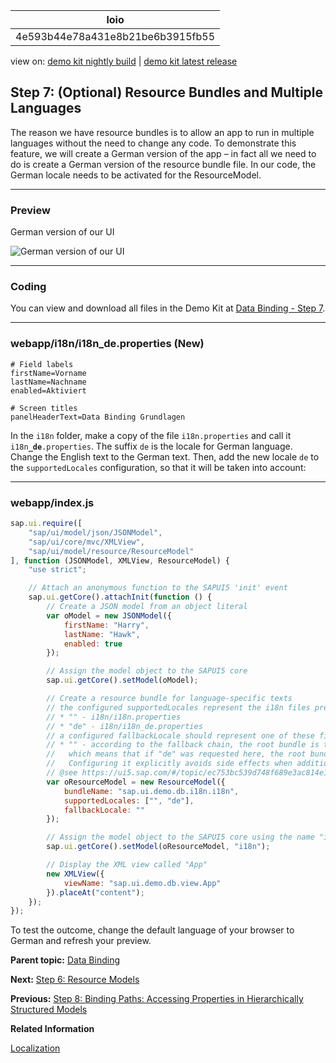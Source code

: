 <!-- loio4e593b44e78a431e8b21be6b3915fb55 -->

| loio |
| -----|
| 4e593b44e78a431e8b21be6b3915fb55 |

<div id="loio">

view on: [demo kit nightly build](https://openui5nightly.hana.ondemand.com/#/topic/4e593b44e78a431e8b21be6b3915fb55) | [demo kit latest release](https://openui5.hana.ondemand.com/#/topic/4e593b44e78a431e8b21be6b3915fb55)</div>

## Step 7: \(Optional\) Resource Bundles and Multiple Languages

The reason we have resource bundles is to allow an app to run in multiple languages without the need to change any code. To demonstrate this feature, we will create a German version of the app – in fact all we need to do is create a German version of the resource bundle file. In our code, the German locale needs to be activated for the ResourceModel.

***

### Preview

   
  
<a name="loio4e593b44e78a431e8b21be6b3915fb55__fig_r1j_pst_mr"/>German version of our UI

 ![](loiod96cdf993b9f4344822d61d2a81d11ab_LowRes.png "German version of our UI") 

***

### Coding

You can view and download all files in the Demo Kit at [Data Binding - Step 7](https://openui5.hana.ondemand.com/explored.html#/sample/sap.ui.core.tutorial.databinding.07/preview).

***

<a name="loio4e593b44e78a431e8b21be6b3915fb55__section_stj_zdp_2mb"/>

### webapp/i18n/i18n\_de.properties \(New\)

``` prefs
# Field labels
firstName=Vorname
lastName=Nachname
enabled=Aktiviert

# Screen titles
panelHeaderText=Data Binding Grundlagen
```

In the `i18n` folder, make a copy of the file `i18n.properties` and call it <code>i18n<b>_de</b>.properties</code>. The suffix `de` is the locale for German language. Change the English text to the German text. Then, add the new locale `de` to the `supportedLocales` configuration, so that it will be taken into account:

***

<a name="loio4e593b44e78a431e8b21be6b3915fb55__section_ttj_zdp_2mb"/>

### webapp/index.js

``` js
sap.ui.require([
	"sap/ui/model/json/JSONModel",
	"sap/ui/core/mvc/XMLView",
	"sap/ui/model/resource/ResourceModel"
], function (JSONModel, XMLView, ResourceModel) {
	"use strict";

	// Attach an anonymous function to the SAPUI5 'init' event
	sap.ui.getCore().attachInit(function () {
		// Create a JSON model from an object literal
		var oModel = new JSONModel({
			firstName: "Harry",
			lastName: "Hawk",
			enabled: true
		});

		// Assign the model object to the SAPUI5 core
		sap.ui.getCore().setModel(oModel);

		// Create a resource bundle for language-specific texts
		// the configured supportedLocales represent the i18n files present:
		// * "" - i18n/i18n.properties
		// * "de" - i18n/i18n_de.properties
		// a configured fallbackLocale should represent one of these files
		// * "" - according to the fallback chain, the root bundle is the last fallback
		//   which means that if "de" was requested here, the root bundle would never be loaded.
		//   Configuring it explicitly avoids side effects when additional resource files are added.
		// @see https://ui5.sap.com/#/topic/ec753bc539d748f689e3ac814e129563
		var oResourceModel = new ResourceModel({
			bundleName: "sap.ui.demo.db.i18n.i18n",
			supportedLocales: ["", "de"],
			fallbackLocale: ""
		});

		// Assign the model object to the SAPUI5 core using the name "i18n"
		sap.ui.getCore().setModel(oResourceModel, "i18n");

		// Display the XML view called "App"
		new XMLView({
			viewName: "sap.ui.demo.db.view.App"
		}).placeAt("content");
	});
});

```

To test the outcome, change the default language of your browser to German and refresh your preview.

**Parent topic:** [Data Binding](Data_Binding_e531093.md "In this tutorial, we will explain the concepts of data binding in OpenUI5.")

**Next:** [Step 6: Resource Models](Step_6_Resource_Models_9790d9a.md "Business applications also require language-specific (translatable) texts used as labels and descriptions on the user interface.")

**Previous:** [Step 8: Binding Paths: Accessing Properties in Hierarchically Structured Models](Step_8_Binding_Paths_Accessing_Properties_in_Hierarchically_Structured_Models_9373793.md "In step 6 , we stated that the fields in a resource model are arranged in a flat structure; in other words, there can be no hierarchy of properties; however, this is true only for resource models. The properties within JSON and OData models almost always are arranged in a hierarchical structure. Therefore, we should take a look at how to reference fields in a hierarchically structured model object.")

**Related Information**  


[Localization](Localization_91f217c.md "The framework concepts for text localization in OpenUI5 are aligned with the general concepts of the Java platform.")

